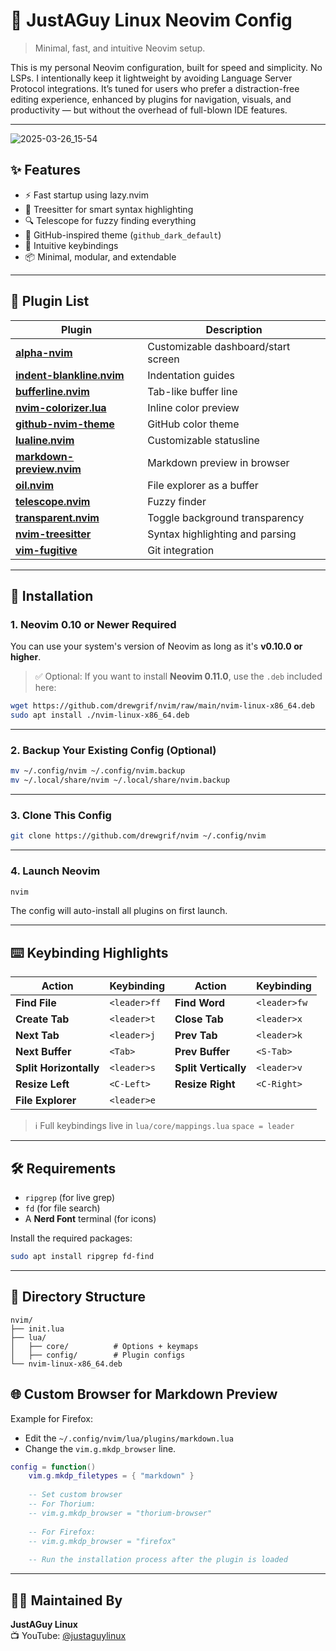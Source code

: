 # 🧠 JustAGuy Linux Neovim Config

> Minimal, fast, and intuitive Neovim setup.

This is my personal Neovim configuration, built for speed and simplicity.
No LSPs. I intentionally keep it lightweight by avoiding Language Server Protocol integrations.
It’s tuned for users who prefer a distraction-free editing experience, enhanced by plugins for navigation, visuals, and productivity — but without the overhead of full-blown IDE features.

---

![2025-03-26_15-54](https://github.com/user-attachments/assets/b4e262ba-6e63-41ac-89ff-410055f071c7)

## ✨ Features

- ⚡ Fast startup using lazy.nvim
- 🧠 Treesitter for smart syntax highlighting
- 🔍 Telescope for fuzzy finding everything
- 🎨 GitHub-inspired theme (`github_dark_default`)
- 🧭 Intuitive keybindings
- 📦 Minimal, modular, and extendable

---

## 🧩 Plugin List

| Plugin | Description |
|--------|-------------|
| [**alpha-nvim**](https://github.com/goolord/alpha-nvim) | Customizable dashboard/start screen |
| [**indent-blankline.nvim**](https://github.com/lukas-reineke/indent-blankline.nvim) | Indentation guides |
| [**bufferline.nvim**](https://github.com/akinsho/bufferline.nvim) | Tab-like buffer line |
| [**nvim-colorizer.lua**](https://github.com/norcalli/nvim-colorizer.lua) | Inline color preview |
| [**github-nvim-theme**](https://github.com/projekt0n/github-nvim-theme) | GitHub color theme |
| [**lualine.nvim**](https://github.com/nvim-lualine/lualine.nvim) | Customizable statusline |
| [**markdown-preview.nvim**](https://github.com/iamcco/markdown-preview.nvim) | Markdown preview in browser |
| [**oil.nvim**](https://github.com/stevearc/oil.nvim) | File explorer as a buffer |
| [**telescope.nvim**](https://github.com/nvim-telescope/telescope.nvim) | Fuzzy finder |
| [**transparent.nvim**](https://github.com/xiyaowong/transparent.nvim) | Toggle background transparency |
| [**nvim-treesitter**](https://github.com/nvim-treesitter/nvim-treesitter) | Syntax highlighting and parsing |
| [**vim-fugitive**](https://github.com/tpope/vim-fugitive) | Git integration |

---

## 🚀 Installation

### 1. Neovim 0.10 or Newer Required

You can use your system's version of Neovim as long as it's **v0.10.0 or higher**.

> ✅ Optional: If you want to install **Neovim 0.11.0**, use the `.deb` included here:

```bash
wget https://github.com/drewgrif/nvim/raw/main/nvim-linux-x86_64.deb
sudo apt install ./nvim-linux-x86_64.deb
```

---

### 2. Backup Your Existing Config (Optional)

```bash
mv ~/.config/nvim ~/.config/nvim.backup
mv ~/.local/share/nvim ~/.local/share/nvim.backup
```

---

### 3. Clone This Config

```bash
git clone https://github.com/drewgrif/nvim ~/.config/nvim
```

---

### 4. Launch Neovim

```bash
nvim
```

The config will auto-install all plugins on first launch.

---

## ⌨️ Keybinding Highlights

| Action                | Keybinding                  | Action                | Keybinding                  |
|-----------------------|-----------------------------|------------------------|-----------------------------|
| **Find File**         | `<leader>ff`                | **Find Word**         | `<leader>fw`                |
| **Create Tab**        | `<leader>t`                 | **Close Tab**         | `<leader>x`                 |
| **Next Tab**          | `<leader>j`                 | **Prev Tab**          | `<leader>k`                 |
| **Next Buffer**       | `<Tab>`                     | **Prev Buffer**       | `<S-Tab>`                   |
| **Split Horizontally**| `<leader>s`                 | **Split Vertically**  | `<leader>v`                 |
| **Resize Left**       | `<C-Left>`                  | **Resize Right**      | `<C-Right>`                 |
| **File Explorer**     | `<leader>e`                 |                        |                             |

> ℹ️ Full keybindings live in `lua/core/mappings.lua` `space = leader`

---

## 🛠 Requirements

- `ripgrep` (for live grep)
- `fd` (for file search)
- A **Nerd Font** terminal (for icons)

Install the required packages:

```bash
sudo apt install ripgrep fd-find
```

---

## 📁 Directory Structure

```text
nvim/
├── init.lua
├── lua/
│   ├── core/          # Options + keymaps
│   ├── config/        # Plugin configs
└── nvim-linux-x86_64.deb
```

## 🌐 Custom Browser for Markdown Preview

Example for Firefox:

- Edit the `~/.config/nvim/lua/plugins/markdown.lua`
- Change the `vim.g.mkdp_browser` line.


```lua
config = function()
    vim.g.mkdp_filetypes = { "markdown" }
    
    -- Set custom browser
    -- For Thorium:
    -- vim.g.mkdp_browser = "thorium-browser"
    
    -- For Firefox:
    -- vim.g.mkdp_browser = "firefox"
    
    -- Run the installation process after the plugin is loaded
```

---

## 🙋‍♂️ Maintained By

**JustAGuy Linux**  
📺 YouTube: [@justaguylinux](https://youtube.com/@justaguylinux)  

